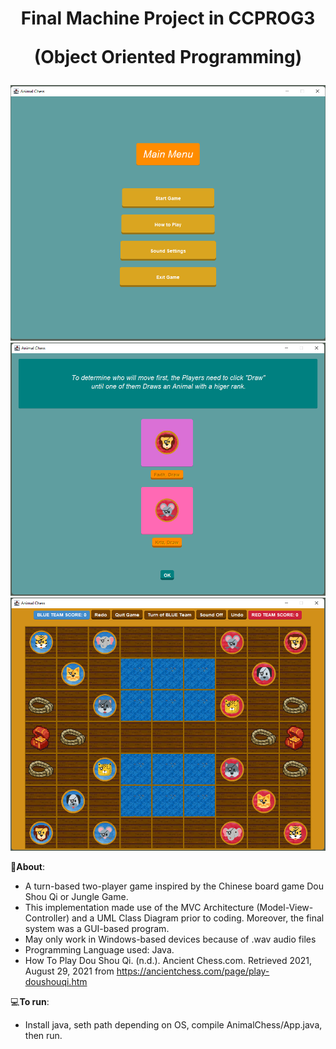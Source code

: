 <h1 align="center">
Final Machine Project in CCPROG3

(Object Oriented Programming)
</h1>
<img src="Other Deriverables/1-MainMenu.png">
<img src="Other Deriverables/2-DrawMenu.png">
<img src="Other Deriverables/3-GameProper.png">

📝**About**:
   - A turn-based two-player game inspired by the Chinese board game Dou Shou Qi or Jungle Game. 
   - This implementation made use of the MVC Architecture (Model-View-Controller) and a UML Class Diagram prior to coding. 
     Moreover, the final system was a GUI-based program.
   - May only work in Windows-based devices because of .wav audio files
   - Programming Language used: Java.
   - How To Play Dou Shou Qi. (n.d.). Ancient Chess.com. Retrieved 2021, August 29, 2021 from 
     https://ancientchess.com/page/play-doushouqi.htm


💻**To run**:

   - Install java, seth path depending on OS, compile AnimalChess/App.java, then run.